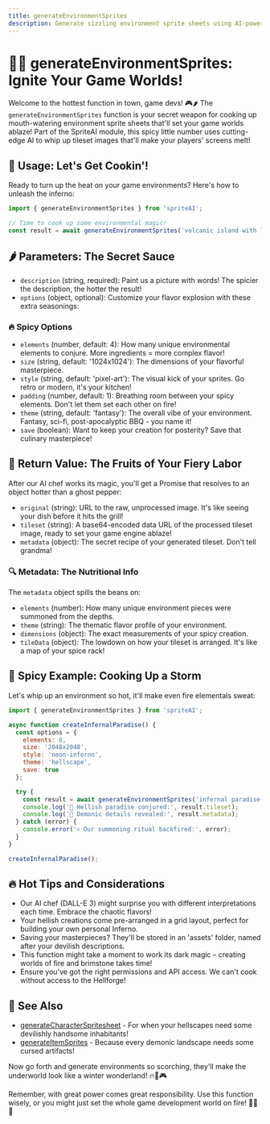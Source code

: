 ```yaml
---
title: generateEnvironmentSprites
description: Generate sizzling environment sprite sheets using AI-powered image generation
---
```


# 🌳🔥 generateEnvironmentSprites: Ignite Your Game Worlds!

Welcome to the hottest function in town, game devs! 🎮🌶️ The `generateEnvironmentSprites` function is your secret weapon for cooking up mouth-watering environment sprite sheets that'll set your game worlds ablaze! Part of the SpriteAI module, this spicy little number uses cutting-edge AI to whip up tileset images that'll make your players' screens melt!

## 🚀 Usage: Let's Get Cookin'!

Ready to turn up the heat on your game environments? Here's how to unleash the inferno:

```javascript
import { generateEnvironmentSprites } from 'spriteAI';

// Time to cook up some environmental magic!
const result = await generateEnvironmentSprites('volcanic island with lava rivers and smoking craters', options);
```

## 🌶️ Parameters: The Secret Sauce

- `description` (string, required): Paint us a picture with words! The spicier the description, the hotter the result!
- `options` (object, optional): Customize your flavor explosion with these extra seasonings:

### 🔥 Spicy Options

- `elements` (number, default: 4): How many unique environmental elements to conjure. More ingredients = more complex flavor!
- `size` (string, default: '1024x1024'): The dimensions of your flavorful masterpiece.
- `style` (string, default: 'pixel-art'): The visual kick of your sprites. Go retro or modern, it's your kitchen!
- `padding` (number, default: 1): Breathing room between your spicy elements. Don't let them set each other on fire!
- `theme` (string, default: 'fantasy'): The overall vibe of your environment. Fantasy, sci-fi, post-apocalyptic BBQ - you name it!
- `save` (boolean): Want to keep your creation for posterity? Save that culinary masterpiece!

## 🌋 Return Value: The Fruits of Your Fiery Labor

After our AI chef works its magic, you'll get a Promise that resolves to an object hotter than a ghost pepper:

- `original` (string): URL to the raw, unprocessed image. It's like seeing your dish before it hits the grill!
- `tileset` (string): A base64-encoded data URL of the processed tileset image, ready to set your game engine ablaze!
- `metadata` (object): The secret recipe of your generated tileset. Don't tell grandma!

### 🔍 Metadata: The Nutritional Info

The `metadata` object spills the beans on:

- `elements` (number): How many unique environment pieces were summoned from the depths.
- `theme` (string): The thematic flavor profile of your environment.
- `dimensions` (object): The exact measurements of your spicy creation.
- `tileData` (object): The lowdown on how your tileset is arranged. It's like a map of your spice rack!

## 🌟 Spicy Example: Cooking Up a Storm

Let's whip up an environment so hot, it'll make even fire elementals sweat:

```javascript
import { generateEnvironmentSprites } from 'spriteAI';

async function createInfernalParadise() {
  const options = {
    elements: 8,
    size: '2048x2048',
    style: 'neon-inferno',
    theme: 'hellscape',
    save: true
  };

  try {
    const result = await generateEnvironmentSprites('infernal paradise with rivers of fire, obsidian spires, and demonic flora', options);
    console.log('🎉 Hellish paradise conjured:', result.tileset);
    console.log('👿 Demonic details revealed:', result.metadata);
  } catch (error) {
    console.error('💀 Our summoning ritual backfired:', error);
  }
}

createInfernalParadise();
```

## 🔥 Hot Tips and Considerations

- Our AI chef (DALL-E 3) might surprise you with different interpretations each time. Embrace the chaotic flavors!
- Your hellish creations come pre-arranged in a grid layout, perfect for building your own personal Inferno.
- Saving your masterpieces? They'll be stored in an 'assets' folder, named after your devilish descriptions.
- This function might take a moment to work its dark magic – creating worlds of fire and brimstone takes time!
- Ensure you've got the right permissions and API access. We can't cook without access to the Hellforge!

## 🔗 See Also

- [generateCharacterSpritesheet](./generateCharacterSpritesheet.md) - For when your hellscapes need some devilishly handsome inhabitants!
- [generateItemSprites](./generateItemSprites.md) - Because every demonic landscape needs some cursed artifacts!

Now go forth and generate environments so scorching, they'll make the underworld look like a winter wonderland! 🔥👹🎮

Remember, with great power comes great responsibility. Use this function wisely, or you might just set the whole game development world on fire! 🌋🔥✨